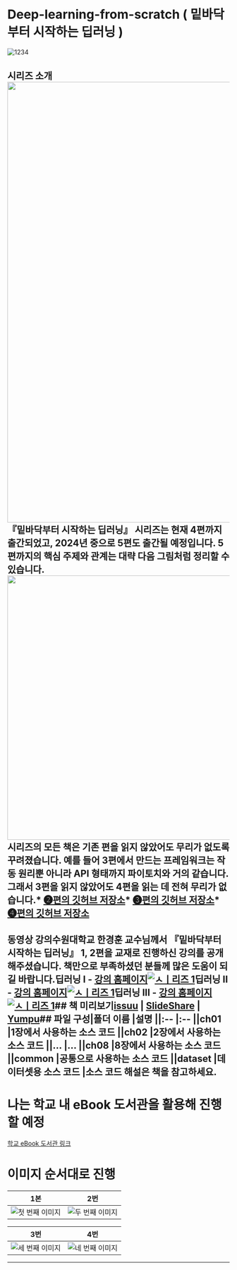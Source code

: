 # Deep-learning-from-scratch ( 밑바닥부터 시작하는 딥러닝 )

![1234](https://github.com/user-attachments/assets/f6128a33-6b6f-4b3c-acc5-48ac861e11bc)

## 시리즈 소개<a href="https://github.com/WegraLee/deep-learning-from-scratch-3/blob/master/%EB%B0%91%EB%B0%94%EB%8B%A5%20%EC%8B%9C%EB%A6%AC%EC%A6%88%20%EC%86%8C%EA%B0%9C.pdf"><img src="https://github.com/WegraLee/deep-learning-from-scratch-3/blob/master/%EB%B0%91%EB%B0%94%EB%8B%A5%20%EC%8B%9C%EB%A6%AC%EC%A6%88%20%EC%86%8C%EA%B0%9C.png" width=1000></a>『밑바닥부터 시작하는 딥러닝』 시리즈는 현재 4편까지 출간되었고, 2024년 중으로 5편도 출간될 예정입니다. 5편까지의 핵심 주제와 관계는 대략 다음 그림처럼 정리할 수 있습니다.<img src="https://github.com/WegraLee/deep-learning-from-scratch-4/blob/master/series overview.png" width="600">시리즈의 모든 책은 기존 편을 읽지 않았어도 무리가 없도록 꾸려졌습니다. 예를 들어 3편에서 만드는 프레임워크는 작동 원리뿐 아니라 API 형태까지 파이토치와 거의 같습니다. 그래서 3편을 읽지 않았어도 4편을 읽는 데 전혀 무리가 없습니다.* [❷편의 깃허브 저장소](https://github.com/WegraLee/deep-learning-from-scratch-2)* [❸편의 깃허브 저장소](https://github.com/WegraLee/deep-learning-from-scratch-3)* [❹편의 깃허브 저장소](https://github.com/WegraLee/deep-learning-from-scratch-4)

## 동영상 강의수원대학교 한경훈 교수님께서 『밑바닥부터 시작하는 딥러닝』 1, 2편을 교재로 진행하신 강의를 공개해주셨습니다. 책만으로 부족하셨던 분들께 많은 도움이 되길 바랍니다.딥러닝 I - [강의 홈페이지](https://sites.google.com/site/kyunghoonhan/deep-learning-i)[![ㅅㅣ리즈 1](https://img.youtube.com/vi/8Gpa_pdHrPE/0.jpg)](https://www.youtube.com/watch?v=8Gpa_pdHrPE&list=PLBiQZMT3oSxW1RS1hn2jWBgswh0nlcgQZ)딥러닝 II - [강의 홈페이지](https://sites.google.com/site/kyunghoonhan/deep-learning-ii)[![ㅅㅣ리즈 1](https://img.youtube.com/vi/5fwD1p9ymx8/0.jpg)](https://www.youtube.com/watch?v=5fwD1p9ymx8&list=PLBiQZMT3oSxXNGcmAwI7vzh2LzwcwJpxU)딥러닝 III - [강의 홈페이지](https://sites.google.com/site/kyunghoonhan/deep-learning-iii)[![ㅅㅣ리즈 1](https://img.youtube.com/vi/kIobK76on3s/0.jpg)](https://www.youtube.com/watch?v=kIobK76on3s&list=PLBiQZMT3oSxV3RxoFgNcUNV4R7AlvUMDx)## 책 미리보기[issuu](https://issuu.com/hanbit.co.kr/docs/____________________________________38d0e6451f0ddf) | [SlideShare](http://www.slideshare.net/wegra/ss-70456623) | [Yumpu](https://www.yumpu.com/xx/document/view/56594155/-)## 파일 구성|폴더 이름 |설명                         ||:--        |:--                          ||ch01       |1장에서 사용하는 소스 코드 ||ch02       |2장에서 사용하는 소스 코드    ||...        |...                          ||ch08       |8장에서 사용하는 소스 코드    ||common     |공통으로 사용하는 소스 코드  ||dataset    |데이터셋용 소스 코드 |소스 코드 해설은 책을 참고하세요.

# 나는 학교 내 eBook 도서관을 활용해 진행할 예정
[학교 eBook 도서관 링크](https://lib.kku.ac.kr/#/er/ebook)

# 이미지 순서대로 진행

| 1본                             | 2번                          |
|------------------------------------------|-------------------------------------------|
| ![첫 번째 이미지](https://github.com/user-attachments/assets/0cb33dce-21bd-4967-83aa-7a269f4ed4ad) | ![두 번째 이미지](https://github.com/user-attachments/assets/159ae374-a11b-4b48-b2d5-f9edc28559fa) |

| 3번                         | 4번                             |
|------------------------------------------|-------------------------------------------|
| ![세 번째 이미지](https://github.com/user-attachments/assets/8a5f53b2-5e4a-43c9-a125-545bd8a0dec9) | ![네 번째 이미지](https://github.com/user-attachments/assets/0026e3cf-6061-44c2-84c6-f2fdd694624d) |


---
